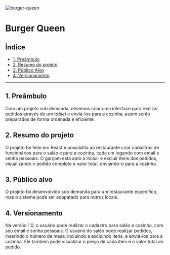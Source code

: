 ![burger-queen](https://user-images.githubusercontent.com/46815021/61192867-f60a9900-a68d-11e9-89e8-8e075e70aec3.jpg)

# Burger Queen

## Índice

* [1. Preâmbulo](#1-preâmbulo)
* [2. Resumo do projeto](#2-resumo-do-projeto)
* [3. Público Alvo](#3-público-alvo)
* [4. Versionamento](#4-versionamento)

***

## 1. Preâmbulo

Com um projeto sob demanda, devemos criar uma interface para realizar pedidos através de um _tablet_ e enviá-los para a cozinha, assim serão preparados de forma ordenada e eficiente.

## 2. Resumo do projeto

O projeto foi feito em React e possibilita ao restaurante criar cadastros de funcionários para o salão e para a cozinha, cada um logando com email e senha pessoais. O garçom está apto a incluir e excluir itens dos pedidos, visualizando o pedido completo e valor total, enviando-o para a cozinha.

## 3. Público alvo

O projeto foi desenvolvido sob demanda para um restaurante específico, mas o sistema pode ser adapatado para outros locais.

## 4. Versionamento

Na versão 1.0, o usuário pode realizar o cadastro para salão e cozinha, com seu email e senha pessoais. O usuário do salão pode realizar pedidos, inserindo o número da mesa, incluindo e excluindo itens, e enviá-los para a cozinha. Ele também pode visualizar o preço de cada item e o valor total do pedido.
